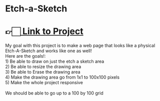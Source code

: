 # Etch-a-Sketch
<h1>👉🏻<a href="https://6autumnleaves.github.io/Etch-a-Sketch/"> Link to Project</a></h1>
My goal with this project is to make a web page that looks like a physical Etch-A-Sketch and works like one as well!<br>
Here are the goals!:<br>
  1) Be able to draw on just the etch a sketch area<br>
  2) Be able to resize the drawing area<br>
  3) Be able to Erase the drawing area<br>
  4) Make the drawing area go from 1x1 to 100x100 pixels<br>
  5) Make the whole project responsive<br>
<br>
We should be able to go up to a 100 by 100 grid
